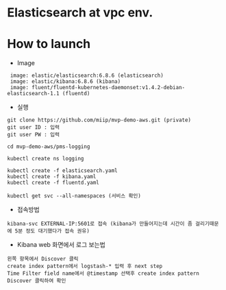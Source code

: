 # Elasticsearch at vpc env.

# How to launch
- Image
```
 image: elastic/elasticsearch:6.8.6 (elasticsearch)
 image: elastic/kibana:6.8.6 (kibana)
 image: fluent/fluentd-kubernetes-daemonset:v1.4.2-debian-elasticsearch-1.1 (fluentd)
```

- 실행
```
git clone https://github.com/miip/mvp-demo-aws.git (private)
git user ID : 입력
git user PW : 입력

cd mvp-demo-aws/pms-logging

kubectl create ns logging

kubectl create -f elasticsearch.yaml
kubectl create -f kibana.yaml
kubectl create -f fluentd.yaml

kubectl get svc --all-namespaces (서비스 확인)
```

- 접속방법
```
kibana-svc EXTERNAL-IP:5601로 접속 (kibana가 만들어지는데 시간이 좀 걸리기때문에 5분 정도 대기했다가 접속 권유)
```
- Kibana web 화면에서 로그 보는법
```
왼쪽 항목에서 Discover 클릭
create index pattern에서 logstash-* 입력 후 next step
Time Filter field name에서 @timestamp 선택후 create index pattern
Discover 클릭하여 확인
```
